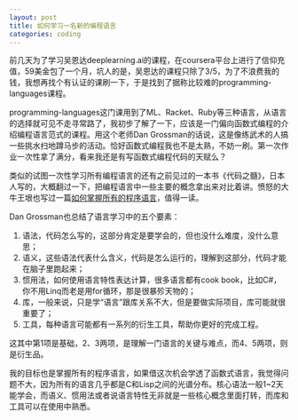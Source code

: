 ```yaml
---
layout: post
title: 如何学习一名新的编程语言
categories: coding
---
```


前几天为了学习吴恩达deeplearning.ai的课程，在coursera平台上进行了信仰充值，59美金包了一个月，坑人的是，吴恩达的课程只除了3/5，为了不浪费我的钱，我想再找个有认证的课刷一下，于是找到了据称比较难的programming-languages课程。

programming-languages这门课用到了ML、Racket、Ruby等三种语言，从语言的选择就可见不走寻常路了，我初步了解了一下，应该是一门偏向函数式编程的介绍编程语言范式的课程。用这个老师Dan Grossman的话说，这是像练武术的人搞一些挑水扫地蹲马步的活动。恰好函数式编程我也不是太熟，不妨一刷。第一次作业一次性拿了满分，看来我还是有写函数式编程代码的天赋么？

类似的试图一次性学习所有编程语言的还有之前见过的一本书《代码之髓》，日本人写的，大概翻过一下，把编程语言中一些主要的概念拿出来对比着讲。愤怒的大牛王垠也写过一篇[如何掌握所有的程序语言](http://www.yinwang.org/blog-cn/2017/07/06/master-pl)，值得一读。

Dan Grossman也总结了语言学习中的五个要素：

1. 语法，代码怎么写的，这部分肯定是要学会的，但也没什么难度，没什么意思；
2. 语义，这些语法代表什么含义，代码是怎么运行的，理解到这部分，代码才能在脑子里跑起来；
3. 惯用法，如何使用语言特性表达计算，很多语言都有cook book，比如C#，你不用Linq而老是用for循环，那是很暴殄天物的；
4. 库，一般来说，只是学“语言”跟库关系不大，但是要做实际项目，库可能就很重要了；
5. 工具，每种语言可能都有一系列的衍生工具，帮助你更好的完成工程。

这其中第1项是基础，2、3两项，是理解一门语言的关键与难点，而4、5两项，则是衍生品。

我的目标也是掌握所有的程序语言，如果借这次机会学透了函数式语言，我觉得问题不大，因为所有的语言几乎都是C和Lisp之间的光谱分布。核心语法一般1~2天能学会，而语义、惯用法或者说语言特性无非就是一些核心概念里面打转，而库和工具可以在使用中熟悉。